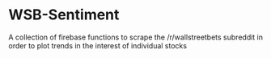# WSB-Sentiment

A collection of firebase functions to scrape the /r/wallstreetbets subreddit in order to plot trends in the interest of individual stocks
